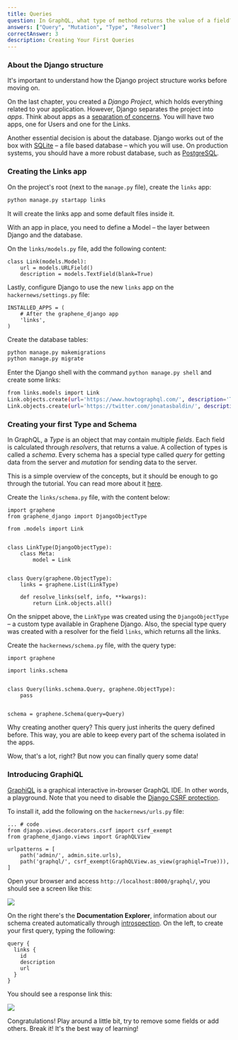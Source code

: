 ```yaml
---
title: Queries
question: In GraphQL, what type of method returns the value of a field?
answers: ["Query", "Mutation", "Type", "Resolver"]
correctAnswer: 3
description: Creating Your First Queries
---
```


### About the Django structure
It's important to understand how the Django project structure works before moving on.

On the last chapter, you created a *Django Project*, which holds everything related to your application. However, Django separates the project into *apps*. Think about apps as a [separation of concerns](https://en.wikipedia.org/wiki/Separation_of_concerns). You will have two apps, one for Users and one for the Links.

Another essential decision is about the database. Django works out of the box with [SQLite](https://www.sqlite.org/) – a file based database – which you will use. On production systems, you should have a more robust database, such as [PostgreSQL](https://www.postgresql.org/). 

### Creating the Links app

<Instruction>

On the project's root (next to the `manage.py` file), create the `links` app:

```bash
python manage.py startapp links
```

</Instruction>

It will create the links app and some default files inside it.

With an app in place, you need to define a Model – the layer between Django and the database.

<Instruction>

On the `links/models.py` file, add the following content:

```python(path=".../graphql-python/hackernews/links/models.py")
class Link(models.Model):
    url = models.URLField()
    description = models.TextField(blank=True)
```

</Instruction>

<Instruction>

Lastly, configure Django to use the new `links` app on the `hackernews/settings.py` file:

```python(path=".../graphql-python/hackernews/hackernews/settings.py")
INSTALLED_APPS = (
    # After the graphene_django app
    'links',
)
```

</Instruction>

<Instruction>

Create the database tables:

```bash
python manage.py makemigrations
python manage.py migrate
```

</Instruction>

<Instruction>

Enter the Django shell with the command `python manage.py shell` and create some links:

```bash
from links.models import Link
Link.objects.create(url='https://www.howtographql.com/', description='The Fullstack Tutorial for GraphQL')
Link.objects.create(url='https://twitter.com/jonatasbaldin/', description='The Jonatas Baldin Twitter')
```

### Creating your first Type and Schema
In GraphQL, a *Type* is an object that may contain multiple *fields*. Each field is calculated through *resolvers*, that returns a value. A collection of types is called a *schema*. Every schema has a special type called *query* for getting data from the server and *mutation* for sending data to the server.

This is a simple overview of the concepts, but it should be enough to go through the tutorial. You can read more about it [here](http://graphql.org/learn/schema/).

<Instruction>

Create the `links/schema.py` file, with the content below:

```python(path=".../graphql-python/hackernews/links/schema.py")
import graphene
from graphene_django import DjangoObjectType

from .models import Link


class LinkType(DjangoObjectType):
    class Meta:
        model = Link


class Query(graphene.ObjectType):
    links = graphene.List(LinkType)

    def resolve_links(self, info, **kwargs):
        return Link.objects.all()
```

</Instruction>

On the snippet above, the `LinkType` was created using the `DjangoObjectType` – a custom type available in Graphene Django. Also, the special type query was created with a resolver for the field `links`, which returns all the links.

<Instruction>

Create the `hackernews/schema.py` file, with the query type:

```python(path=".../graphql-python/hackernews/hackernews/schema.py")
import graphene

import links.schema


class Query(links.schema.Query, graphene.ObjectType):
    pass


schema = graphene.Schema(query=Query)
```

</Instruction>

Why creating another query? This query just inherits the query defined before. This way, you are able to keep every part of the schema isolated in the apps.

Wow, that's a lot, right? But now you can finally query some data!

### Introducing GraphiQL
[GraphiQL](https://github.com/graphql/graphiql) is a graphical interactive in-browser GraphQL IDE. In other words, a playground. Note that you need to disable the [Django CSRF protection](https://docs.djangoproject.com/en/2.0/ref/csrf/).

<Instruction>

To install it, add the following on the `hackernews/urls.py` file:

```python(path=".../graphql-python/hackernews/hackernews/urls.py")
... # code
from django.views.decorators.csrf import csrf_exempt
from graphene_django.views import GraphQLView

urlpatterns = [
    path('admin/', admin.site.urls),
    path('graphql/', csrf_exempt(GraphQLView.as_view(graphiql=True))),
]
```

</Instruction>

Open your browser and access `http://localhost:8000/graphql/`, you should see a screen like this:

![](http://i.imgur.com/b8Zrtvh.png)

On the right there's the **Documentation Explorer**, information about our schema created automatically through [introspection](http://graphql.org/learn/introspection/). On the left, to create your first query, typing the following:

```
query {
  links {
    id
    description
    url
  }
}
```

You should see a response link this:

![](http://i.imgur.com/bND8TCT.png)

Congratulations! Play around a little bit, try to remove some fields or add others. Break it! It's the best way of learning!
